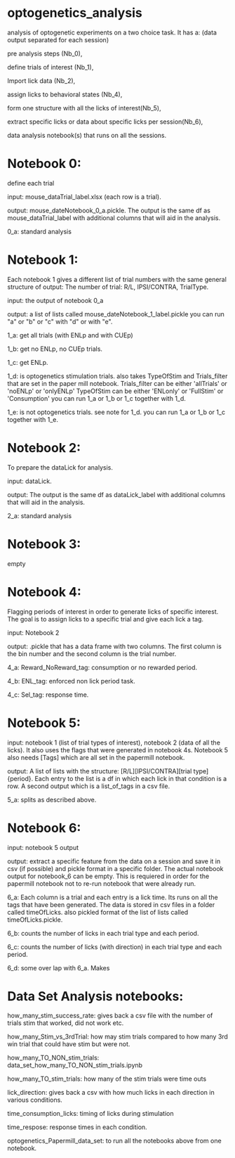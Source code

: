 # optogenetics_analysis

analysis of optogenetic experiments on a two choice task. 
It has a: (data output separated for each session)

pre analysis steps (Nb_0), 

define trials of interest (Nb_1), 

Import lick data (Nb_2),

assign licks to behavioral states (Nb_4), 

form one structure with all the licks of interest(Nb_5),

extract specific licks or data about specific licks per session(Nb_6),

data analysis notebook(s) that runs on all the sessions. 


# Notebook 0:
define each trial

input: mouse_dataTrial_label.xlsx (each row is a trial). 

output: mouse_dateNotebook_0_a.pickle. The output is the same df as mouse_dataTrial_label with additional columns that will aid in the analysis. 

0_a: standard analysis 



# Notebook 1:
Each notebook 1 gives a different list of trial numbers with the same general structure of output: 
The number of trial: R/L, IPSI/CONTRA, TrialType. 

input: the output of notebook 0_a 

output: a list of lists called mouse_dateNotebook_1_label.pickle 
you can run "a" or "b" or "c" with "d" or with "e".

1_a: get all trials (with ENLp and with CUEp)

1_b: get no ENLp, no CUEp trials. 

1_c: get ENLp. 

1_d: is optogenetics stimulation trials. 
also takes TypeOfStim and Trials_filter that are set in the paper mill notebook. 
Trials_filter can be either 'allTrials' or 'noENLp' or 'onlyENLp'
TypeOfStim can be either 'ENLonly' or 'FullStim' or 'Consumption'
you can run 1_a or 1_b or 1_c together with 1_d.

1_e: is not optogenetics trials. 
see note for 1_d. 
you can run 1_a or 1_b or 1_c together with 1_e.

# Notebook 2:
To prepare the dataLick for analysis. 

input: dataLick. 

output: The output is the same df as dataLick_label with additional columns that will aid in the analysis. 

2_a: standard analysis 


# Notebook 3:
empty



# Notebook 4:
Flagging periods of interest in order to generate licks of specific interest. 
The goal is to assign licks to a specific trial and give each lick a tag. 

input: Notebook 2 

output: .pickle that has a data frame with two columns. The first column is the bin number and the second column is the trial number. 

4_a: Reward_NoReward_tag: consumption or no rewarded period. 

4_b: ENL_tag: enforced non lick period task. 

4_c: Sel_tag: response time.


# Notebook 5:

input: notebook 1 (list of trial types of interest), notebook 2 (data of all the licks). 
It also uses the flags that were generated in notebook 4s. 
Notebook 5 also needs [Tags] which are all set in the papermill notebook. 

output: A list of lists with the structure: [R/L][IPSI/CONTRA][trial type]{period}. Each entry to the list is a df in which each lick in that condition is a row. A second output which is a list_of_tags in a csv file. 
 
5_a: splits as described above. 

# Notebook 6:
input: notebook 5 output 

output: extract a specific feature from the data on a session and save it in csv (if possible) and pickle format in a specific folder. The actual notebook output for notebook_6  can be empty. This is requiered in order for the papermill notebook not to re-run notebook that were already run. 

6_a: Each column is a trial and each entry is a lick time. Its runs on all the tags that have been generated. The data is stored in csv files in a folder called timeOfLicks. also pickled format of the list of lists called timeOfLicks.pickle. 

6_b: counts the number of licks in each trial type and each period. 

6_c: counts the number of licks (with direction) in each trial type and each period. 

6_d: some over lap with 6_a. Makes 

# Data Set Analysis notebooks: 

how_many_stim_success_rate: gives back a csv file with the number of trials stim that worked, did not work etc. 

how_many_Stim_vs_3rdTrial: how may stim trials compared to how many 3rd win trial that could have stim but were not. 

how_many_TO_NON_stim_trials: data_set_how_many_TO_NON_stim_trials.ipynb

how_many_TO_stim_trials: how many of the stim trials were time outs

lick_direction: gives back a csv with how much licks in each direction in various conditions. 

time_consumption_licks: timing of licks during stimulation

time_respose: response times in each condition. 

optogenetics_Papermill_data_set: to run all the notebooks above from one notebook. 

